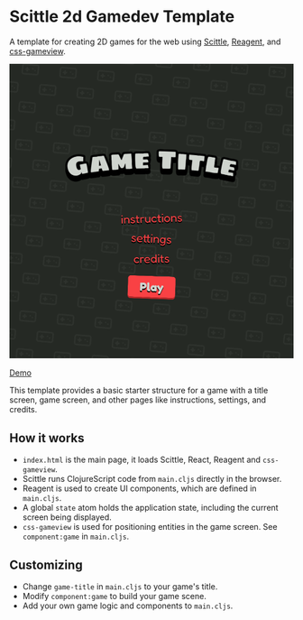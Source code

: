 # Scittle 2d Gamedev Template

A template for creating 2D games for the web using [Scittle](https://github.com/babashka/scittle), [Reagent](https://reagent-project.github.io/), and [css-gameview](https://github.com/chr15m/css-gameview).

[![Screenshot](./doc/screenshot.png)](https://chr15m.github.io/scittle-template-2d-game/)

[Demo](https://chr15m.github.io/scittle-template-2d-game/)

This template provides a basic starter structure for a game with a title screen, game screen, and other pages like instructions, settings, and credits.

## How it works

- `index.html` is the main page, it loads Scittle, React, Reagent and `css-gameview`.
- Scittle runs ClojureScript code from `main.cljs` directly in the browser.
- Reagent is used to create UI components, which are defined in `main.cljs`.
- A global `state` atom holds the application state, including the current screen being displayed.
- `css-gameview` is used for positioning entities in the game screen. See `component:game` in `main.cljs`.

## Customizing

- Change `game-title` in `main.cljs` to your game's title.
- Modify `component:game` to build your game scene.
- Add your own game logic and components to `main.cljs`.
